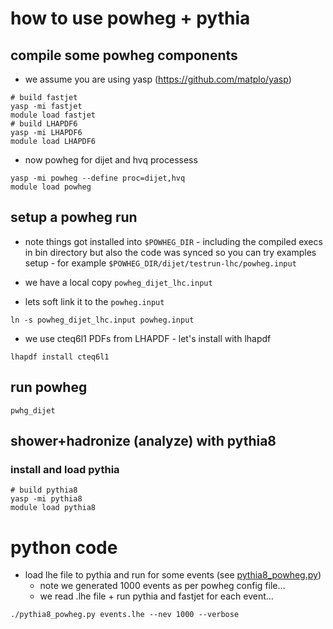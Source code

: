 # how to use powheg + pythia

## compile some powheg components

- we assume you are using yasp (https://github.com/matplo/yasp)

```
# build fastjet
yasp -mi fastjet
module load fastjet
# build LHAPDF6
yasp -mi LHAPDF6
module load LHAPDF6
```

- now powheg for dijet and hvq processess

```
yasp -mi powheg --define proc=dijet,hvq
module load powheg
```

## setup a powheg run

- note things got installed into `$POWHEG_DIR` - including the compiled execs in bin directory but also the code was synced so you can try examples setup - for example `$POWHEG_DIR/dijet/testrun-lhc/powheg.input`

- we have a local copy `powheg_dijet_lhc.input`

- lets soft link it to the `powheg.input`

```
ln -s powheg_dijet_lhc.input powheg.input
```

- we use cteq6l1 PDFs from LHAPDF - let's install with lhapdf

```
lhapdf install cteq6l1
```

## run powheg

```
pwhg_dijet
```

## shower+hadronize (analyze) with pythia8

### install and load pythia

```
# build pythia8
yasp -mi pythia8
module load pythia8
```

# python code

- load lhe file to pythia and run for some events (see [pythia8_powheg.py](https://github.com/matplo/heppyy/blob/main/heppyy/example/powheg_pythia/pythia8_powheg.py))
	- note we generated 1000 events as per powheg config file...
	- we read .lhe file + run pythia and fastjet for each event... 

```
./pythia8_powheg.py events.lhe --nev 1000 --verbose
```
